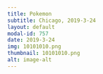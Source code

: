 ```yaml
---
title: Pokemon
subtitle: Chicago, 2019-3-24
layout: default
modal-id: 757
date: 2019-3-24
img: 10101010.png
thumbnail: 10101010.png
alt: image-alt
---
```

